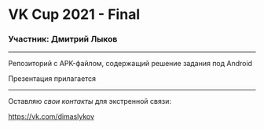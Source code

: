 # VK Cup 2021 - Final

### Участник: **Дмитрий Лыков**

---

Репозиторий с APK-файлом, содержащий решение задания под Android

Презентация прилагается

---

Оставляю _свои контакты_ для экстренной связи:

https://vk.com/dimaslykov
